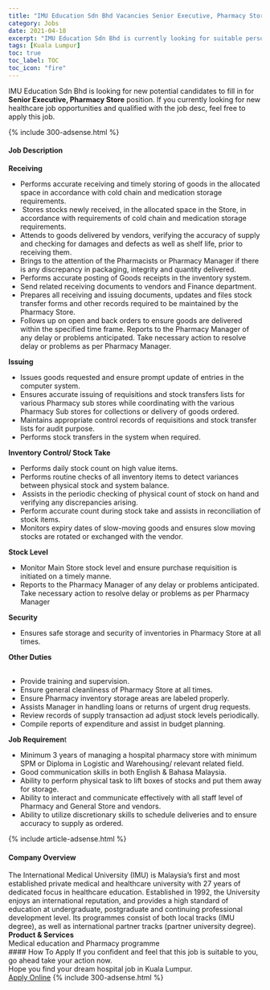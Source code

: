 ```yaml
---
title: "IMU Education Sdn Bhd Vacancies Senior Executive, Pharmacy Store" 
category: Jobs 
date: 2021-04-18 
excerpt: "IMU Education Sdn Bhd is currently looking for suitable person to fill in the Senior Executive, Pharmacy Store which positioned at Kuala Lumpur" 
tags: [Kuala Lumpur] 
toc: true 
toc_label: TOC 
toc_icon: "fire" 
--- 
```


<p>IMU Education Sdn Bhd is looking for new potential candidates to fill in for <b>Senior Executive, Pharmacy Store</b> position. If you currently looking for new healthcare job opportunities and qualified with the job desc, feel free to apply this job.
</p>{% include 300-adsense.html %} 
<div><div><h4>Job Description</h4></div><div><div><span><div><div><strong>Receiving</strong></div><ul><li>Performs accurate receiving and timely storing of goods in the allocated space in accordance with cold chain and medication storage requirements.</li><li>&#160;Stores stocks newly received, in the allocated space in the Store, in accordance with requirements of cold chain and medication storage requirements.</li><li>Attends to goods delivered by vendors, verifying the accuracy of supply and checking for damages and defects as well as shelf life, prior to receiving them.</li><li>Brings to the attention of the Pharmacists or Pharmacy Manager if there is any discrepancy in packaging, integrity and quantity delivered.</li><li>Performs accurate posting of Goods receipts in the inventory system.</li><li>Send related receiving documents to vendors and Finance department.</li><li>Prepares all receiving and issuing documents, updates and files stock transfer forms and other records required to be maintained by the Pharmacy Store.</li><li>Follows up on open and back orders to ensure goods are delivered within the specified time frame. Reports to the Pharmacy Manager of any delay or problems anticipated. Take necessary action to resolve delay or problems as per Pharmacy Manager.</li></ul><div><strong>Issuing</strong></div><ul><li>Issues goods requested and ensure prompt update of entries in the computer system.</li><li>Ensures accurate issuing of requisitions and stock transfers lists for various Pharmacy sub stores while coordinating with the various Pharmacy Sub stores for collections or delivery of goods ordered.</li><li>Maintains appropriate control records of requisitions and stock transfer lists for audit purpose.</li><li>Performs stock transfers in the system when required.</li></ul><div><strong>Inventory Control/ Stock Take</strong></div><ul><li>Performs daily stock count on high value items.</li><li>Performs routine checks of all inventory items to detect variances between physical stock and system balance.</li><li>&#160;Assists in the periodic checking of physical count of stock on hand and verifying any discrepancies arising.</li><li>Perform accurate count during stock take and assists in reconciliation of stock items.</li><li>Monitors expiry dates of slow-moving goods and ensures slow moving stocks are rotated or exchanged with the vendor.</li></ul><div><strong>Stock Level</strong><ul><li>Monitor Main Store stock level and ensure purchase requisition is initiated on a timely manne.</li><li>Reports to the Pharmacy Manager of any delay or problems anticipated. Take necessary action to resolve delay or problems as per Pharmacy Manager</li></ul><ul></ul><div><strong>Security</strong></div><ul><li>Ensures safe storage and security of inventories in Pharmacy Store at all times.</li></ul><div><strong>Other Duties</strong><br>&#160;</div><ul><li>Provide training and supervision.</li><li>Ensure general cleanliness of Pharmacy Store at all times.</li><li>Ensure Pharmacy inventory storage areas are labeled properly.</li><li>Assists Manager in handling loans or returns of urgent drug requests.</li><li>Review records of supply transaction ad adjust stock levels periodically.</li><li>Compile reports of expenditure and assist in budget planning.</li></ul><div><strong>Job Requiremen</strong>t&#160;</div><ul><li>Minimum 3 years of managing a hospital pharmacy store with minimum SPM or Diploma in Logistic and Warehousing/ relevant related field.</li><li>Good communication skills in both English &amp; Bahasa Malaysia.</li><li>Ability to perform physical task to lift boxes of stocks and put them away for storage.</li><li>Ability to interact and communicate effectively with all staff level of Pharmacy and General Store and vendors.</li><li>Ability to utilize discretionary skills to schedule deliveries and to ensure accuracy to supply as ordered.</li></ul></div></div></span></div></div></div> 
{% include article-adsense.html %} 
<div><div><h4>Company Overview</h4></div><div><div><span><div><div>
	The International Medical University (IMU) is Malaysia&#8217;s first and most established private medical and healthcare university with 27 years of dedicated focus in healthcare education. Established in 1992, the University enjoys an international reputation, and provides a high standard of education at undergraduate, postgraduate and continuing professional development level. Its programmes consist of both local tracks (IMU degree), as well as international partner tracks (partner university degree).&#160;</div>
<div>
<strong>Product &amp; Services</strong></div>
<div>
	Medical education and Pharmacy programme</div></div></span></div></div></div> 
#### How To Apply 
If you confident and feel that this job is suitable to you, go ahead take your action now. <br/> 
Hope you find your dream hospital job in Kuala Lumpur. <br/> 
<a href="https://www.jobstreet.com.my/en/job/senior-executive-pharmacy-store-4538711?jobId=jobstreet-my-job-4538711" class="btn btn--warning" target="_blank" rel="nofollow noopenner">Apply Online</a> 
{% include 300-adsense.html %} 